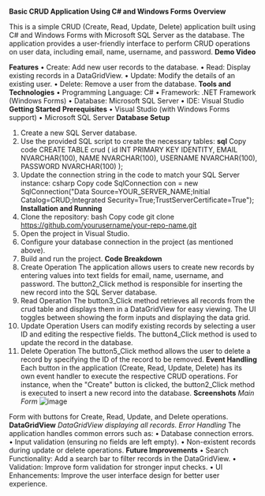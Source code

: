 **Basic CRUD Application Using C# and Windows Forms**
**Overview**

This is a simple CRUD (Create, Read, Update, Delete) application built using C# and Windows Forms with Microsoft SQL Server as the database. The application provides a user-friendly interface to perform CRUD operations on user data, including email, name, username, and password.
**Demo Video**

**Features**
•	Create: Add new user records to the database.
•	Read: Display existing records in a DataGridView.
•	Update: Modify the details of an existing user.
•	Delete: Remove a user from the database.
**Tools and Technologies**
•	Programming Language: C#
•	Framework: .NET Framework (Windows Forms)
•	Database: Microsoft SQL Server
•	IDE: Visual Studio
**Getting Started**
**Prerequisites**
•	Visual Studio (with Windows Forms support)
•	Microsoft SQL Server
**Database Setup**
1.	Create a new SQL Server database.
2.	Use the provided SQL script to create the necessary tables:
**sql**
Copy code
CREATE TABLE crud (
    id INT PRIMARY KEY IDENTITY,
    EMAIL NVARCHAR(100),
    NAME NVARCHAR(100),
    USERNAME NVARCHAR(100),
    PASSWORD NVARCHAR(100)
);
3.	Update the connection string in the code to match your SQL Server instance:
csharp
Copy code
SqlConnection con = new SqlConnection("Data Source=YOUR_SERVER_NAME;Initial Catalog=CRUD;Integrated Security=True;TrustServerCertificate=True");
**Installation and Running**
1.	Clone the repository:
bash
Copy code
git clone https://github.com/yourusername/your-repo-name.git
2.	Open the project in Visual Studio.
3.	Configure your database connection in the project (as mentioned above).
4.	Build and run the project.
**Code Breakdown**
1. Create Operation
The application allows users to create new records by entering values into text fields for email, name, username, and password. The button2_Click method is responsible for inserting the new record into the SQL Server database.
2. Read Operation
The button3_Click method retrieves all records from the crud table and displays them in a DataGridView for easy viewing. The UI toggles between showing the form inputs and displaying the data grid.
3. Update Operation
Users can modify existing records by selecting a user ID and editing the respective fields. The button4_Click method is used to update the record in the database.
4. Delete Operation
The button5_Click method allows the user to delete a record by specifying the ID of the record to be removed.
**Event Handling**
Each button in the application (Create, Read, Update, Delete) has its own event handler to execute the respective CRUD operations. For instance, when the "Create" button is clicked, the button2_Click method is executed to insert a new record into the database.
**Screenshots**
*Main Form*
![image](https://github.com/user-attachments/assets/f37c3aa8-610c-452a-aa90-0ed225a57f5d)

Form with buttons for Create, Read, Update, and Delete operations.
**DataGridView**
*DataGridView displaying all records.*
*Error Handling*
The application handles common errors such as:
•	Database connection errors.
•	Input validation (ensuring no fields are left empty).
•	Non-existent records during update or delete operations.
**Future Improvements**
•	Search Functionality: Add a search bar to filter records in the DataGridView.
•	Validation: Improve form validation for stronger input checks.
•	UI Enhancements: Improve the user interface design for better user experience.
